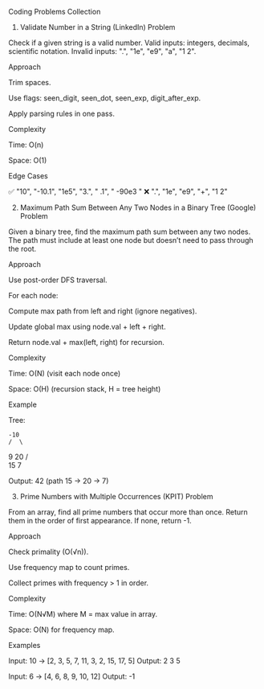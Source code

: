 Coding Problems Collection
1. Validate Number in a String (LinkedIn)
Problem

Check if a given string is a valid number.
Valid inputs: integers, decimals, scientific notation.
Invalid inputs: ".", "1e", "e9", "a", "1 2".

Approach

Trim spaces.

Use flags: seen_digit, seen_dot, seen_exp, digit_after_exp.

Apply parsing rules in one pass.

Complexity

Time: O(n)

Space: O(1)

Edge Cases

✅ "10", "-10.1", "1e5", "3.", " .1", " -90e3 "
❌ ".", "1e", "e9", "+", "1 2"

2. Maximum Path Sum Between Any Two Nodes in a Binary Tree (Google)
Problem

Given a binary tree, find the maximum path sum between any two nodes.
The path must include at least one node but doesn’t need to pass through the root.

Approach

Use post-order DFS traversal.

For each node:

Compute max path from left and right (ignore negatives).

Update global max using node.val + left + right.

Return node.val + max(left, right) for recursion.

Complexity

Time: O(N) (visit each node once)

Space: O(H) (recursion stack, H = tree height)

Example

Tree:

    -10
    /  \
   9   20
      /  \
     15   7


Output: 42 (path 15 → 20 → 7)

3. Prime Numbers with Multiple Occurrences (KPIT)
Problem

From an array, find all prime numbers that occur more than once.
Return them in the order of first appearance. If none, return -1.

Approach

Check primality (O(√n)).

Use frequency map to count primes.

Collect primes with frequency > 1 in order.

Complexity

Time: O(N√M) where M = max value in array.

Space: O(N) for frequency map.

Examples

Input: 10 → [2, 3, 5, 7, 11, 3, 2, 15, 17, 5]
Output: 2 3 5

Input: 6 → [4, 6, 8, 9, 10, 12]
Output: -1